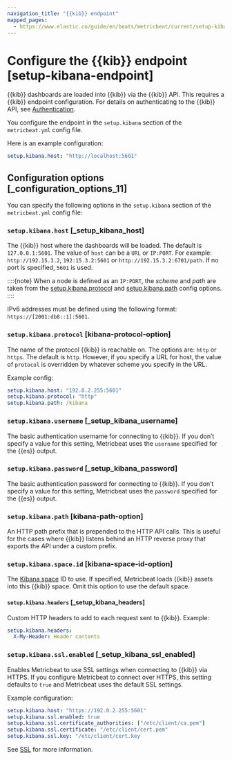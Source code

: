 ```yaml
---
navigation_title: "{{kib}} endpoint"
mapped_pages:
  - https://www.elastic.co/guide/en/beats/metricbeat/current/setup-kibana-endpoint.html
---
```


# Configure the {{kib}} endpoint [setup-kibana-endpoint]


{{kib}} dashboards are loaded into {{kib}} via the {{kib}} API. This requires a {{kib}} endpoint configuration. For details on authenticating to the {{kib}} API, see [Authentication](https://www.elastic.co/docs/api/doc/kibana/authentication).

You configure the endpoint in the `setup.kibana` section of the `metricbeat.yml` config file.

Here is an example configuration:

```yaml
setup.kibana.host: "http://localhost:5601"
```


## Configuration options [_configuration_options_11]

You can specify the following options in the `setup.kibana` section of the `metricbeat.yml` config file:


### `setup.kibana.host` [_setup_kibana_host]

The {{kib}} host where the dashboards will be loaded. The default is `127.0.0.1:5601`. The value of `host` can be a `URL` or `IP:PORT`. For example: `http://192.15.3.2`, `192:15.3.2:5601` or `http://192.15.3.2:6701/path`. If no port is specified, `5601` is used.

::::{note}
When a node is defined as an `IP:PORT`, the *scheme* and *path* are taken from the [setup.kibana.protocol](#kibana-protocol-option) and [setup.kibana.path](#kibana-path-option) config options.
::::


IPv6 addresses must be defined using the following format: `https://[2001:db8::1]:5601`.


### `setup.kibana.protocol` [kibana-protocol-option]

The name of the protocol {{kib}} is reachable on. The options are: `http` or `https`. The default is `http`. However, if you specify a URL for host, the value of `protocol` is overridden by whatever scheme you specify in the URL.

Example config:

```yaml
setup.kibana.host: "192.0.2.255:5601"
setup.kibana.protocol: "http"
setup.kibana.path: /kibana
```


### `setup.kibana.username` [_setup_kibana_username]

The basic authentication username for connecting to {{kib}}. If you don’t specify a value for this setting, Metricbeat uses the `username` specified for the {{es}} output.


### `setup.kibana.password` [_setup_kibana_password]

The basic authentication password for connecting to {{kib}}. If you don’t specify a value for this setting, Metricbeat uses the `password` specified for the {{es}} output.


### `setup.kibana.path` [kibana-path-option]

An HTTP path prefix that is prepended to the HTTP API calls. This is useful for the cases where {{kib}} listens behind an HTTP reverse proxy that exports the API under a custom prefix.


### `setup.kibana.space.id` [kibana-space-id-option]

The [Kibana space](docs-content://deploy-manage/manage-spaces.md) ID to use. If specified, Metricbeat loads {{kib}} assets into this {{kib}} space. Omit this option to use the default space.


#### `setup.kibana.headers` [_setup_kibana_headers]

Custom HTTP headers to add to each request sent to {{kib}}. Example:

```yaml
setup.kibana.headers:
  X-My-Header: Header contents
```


### `setup.kibana.ssl.enabled` [_setup_kibana_ssl_enabled]

Enables Metricbeat to use SSL settings when connecting to {{kib}} via HTTPS. If you configure Metricbeat to connect over HTTPS, this setting defaults to `true` and Metricbeat uses the default SSL settings.

Example configuration:

```yaml
setup.kibana.host: "https://192.0.2.255:5601"
setup.kibana.ssl.enabled: true
setup.kibana.ssl.certificate_authorities: ["/etc/client/ca.pem"]
setup.kibana.ssl.certificate: "/etc/client/cert.pem"
setup.kibana.ssl.key: "/etc/client/cert.key
```

See [SSL](/reference/metricbeat/configuration-ssl.md) for more information.

